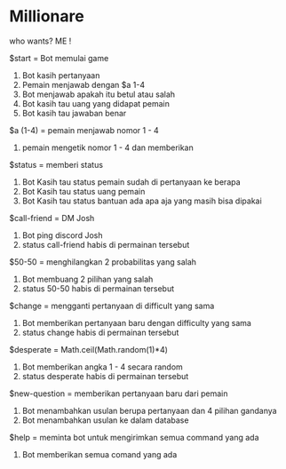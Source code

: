 # Millionare

who wants? ME !

$start = Bot memulai game

1. Bot kasih pertanyaan
2. Pemain menjawab dengan $a 1-4
3. Bot menjawab apakah itu betul atau salah
4. Bot kasih tau uang yang didapat pemain
5. Bot kasih tau jawaban benar

$a (1-4) = pemain menjawab nomor 1 - 4

1. pemain mengetik nomor 1 - 4 dan memberikan

$status = memberi status

1. Bot Kasih tau status pemain sudah di pertanyaan ke berapa
2. Bot Kasih tau status uang pemain
3. Bot Kasih tau status bantuan ada apa aja yang masih bisa dipakai

$call-friend = DM Josh

1. Bot ping discord Josh
2. status call-friend habis di permainan tersebut

$50-50 = menghilangkan 2 probabilitas yang salah

1. Bot membuang 2 pilihan yang salah
2. status 50-50 habis di permainan tersebut

$change = mengganti pertanyaan di difficult yang sama

1. Bot memberikan pertanyaan baru dengan difficulty yang sama
2. status change habis di permainan tersebut

$desperate = Math.ceil(Math.random(1)\*4)

1. Bot memberikan angka 1 - 4 secara random
2. status desperate habis di permainan tersebut

$new-question = memberikan pertanyaan baru dari pemain

1. Bot menambahkan usulan berupa pertanyaan dan 4 pilihan gandanya
2. Bot menambahkan usulan ke dalam database

$help = meminta bot untuk mengirimkan semua command yang ada

1. Bot memberikan semua comand yang ada
